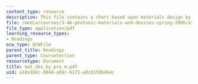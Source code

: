 ```yaml
---
content_type: resource
description: This file contains a chart based upon materials design by property maps.
file: /media/courses/3-46-photonic-materials-and-devices-spring-2006/a18a1b6c8844a69c6171a8c0159b464c_mat_des_by_pro_m.pdf
file_type: application/pdf
learning_resource_types:
- Readings
ocw_type: OCWFile
parent_title: Readings
parent_type: CourseSection
resourcetype: Document
title: mat_des_by_pro_m.pdf
uid: a18a1b6c-8844-a69c-6171-a8c0159b464c
---
```


